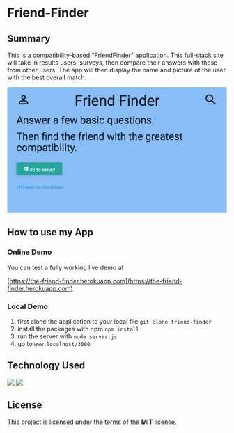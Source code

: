 # Friend-Finder

## Summary
This is a compatibility-based "FriendFinder" application. This full-stack site will take in results users' surveys, then compare their answers with those from other users. The app will then display the name and picture of the user with the best overall match.

![image Description](https://github.com/gcbest/Friend-Finder/blob/master/app/public/friendFinderScreenshot.png)

## How to use my App

### Online Demo
You can test a fully working live demo at

[https://the-friend-finder.herokuapp.com](https://the-friend-finder.herokuapp.com)


### Local Demo
1. first clone the application to your local file
`git clone friend-finder`
2. install the packages with npm `npm install`
3. run the server with `node server.js `
4. go to `www.localhost/3000`

## Technology Used
 ![](http://williamavasquez.herokuapp.com/img/js.png)
 ![](http://williamavasquez.herokuapp.com/img/node.png)

## License
This project is licensed under the terms of the **MIT** license.

